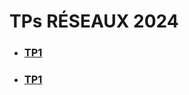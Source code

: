 # TPs RÉSEAUX 2024

- ### [TP1](https://github.com/thomascrecy/thomas-network-2024/tree/main/TP1)
- ### [TP1](https://github.com/thomascrecy/thomas-network-2024/tree/main/TP2)